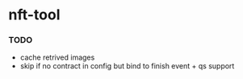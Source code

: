 # nft-tool

### TODO
* cache retrived images
* skip if no contract in config but bind to finish event + qs support
